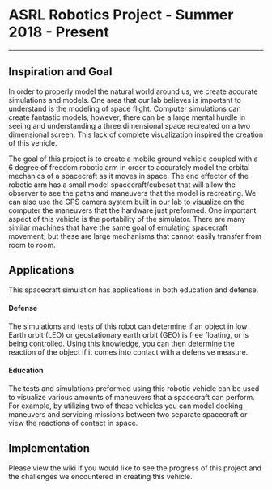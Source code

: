 # ASRL Robotics Project  -   Summer 2018 - Present
-------------------------------------------------------------------------------------------------------------------------------------------
## Inspiration and Goal
   In order to properly model the natural world around us, we create accurate simulations and models. One area that our lab believes is important to understand is the modeling of space flight. Computer simulations can create fantastic models, however, there can be a large mental hurdle in seeing and understanding a three dimensional space recreated on a two dimensional screen. This lack of complete visualization inspired the creation of this vehicle. 
   
   The goal of this project is to create a mobile ground vehicle coupled with a 6 degree of freedom robotic arm in order to accurately model the orbital mechanics of a spacecraft as it moves in space. The end effector of the robotic arm has a small model spacecraft/cubesat that will allow the observer to see the paths and maneuvers that the model is recreating. We can also use the GPS camera system built in our lab to visualize on the computer the maneuvers that the hardware just preformed. One important aspect of this vehicle is the portability of the simulator. There are many similar machines that have the same goal of emulating spacecraft movement, but these are large mechanisms that cannot easily transfer from room to room. 


## Applications
This spacecraft simulation has applications in both education and defense.

#### Defense
   The simulations and tests of this robot can determine if an object in low Earth orbit (LEO) or geostationary earth orbit (GEO) is free floating, or is being controlled. Using this knowledge, you can then determine the reaction of the object if it comes into contact with a defensive measure. 

#### Education
   The tests and simulations preformed using this robotic vehicle can be used to visualize various amounts of maneuvers that a spacecraft can perform. For example, by utilizing two of these vehicles you can model docking maneuvers and servicing missions between two separate spacecraft or view the reactions of contact in space.
   
   
## Implementation
   Please view the wiki if you would like to see the progress of this project and the challenges we encountered in creating this vehicle.
